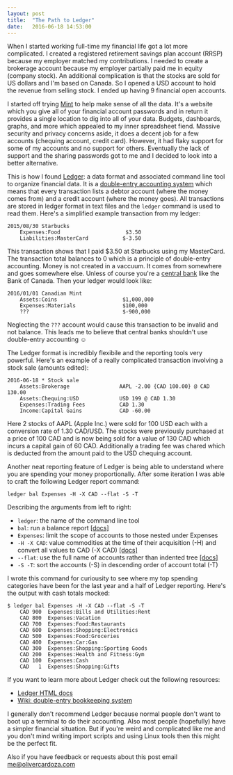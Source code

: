 ```yaml
---
layout: post
title:  "The Path to Ledger"
date:   2016-06-18 14:53:00
---
```

When I started working full-time my financial life got a lot more complicated. I created a registered retirement savings plan account (RRSP) because my employer matched my contributions. I needed to create a brokerage account because my employer partially paid me in equity (company stock). An additional complication is that the stocks are sold for US dollars and I'm based on Canada. So I opened a USD account to hold the revenue from selling stock. I ended up having 9 financial open accounts.

I started off trying [Mint](https://www.mint.com/) to help make sense of all the data. It's a website which you give all of your financial account passwords and in return it provides a single location to dig into all of your data. Budgets, dashboards, graphs, and more which appealed to my inner spreadsheet fiend. Massive security and privacy concerns aside, it does a decent job for a few accounts (chequing account, credit card). However, it had flaky support for some of my accounts and no support for others. Eventually the lack of support and the sharing passwords got to me and I decided to look into a better alternative.

This is how I found [Ledger](http://ledger-cli.org/): a data format and associated command line tool to organize financial data. It is a [double-entry accounting system](https://en.wikipedia.org/wiki/Double-entry_bookkeeping_system) which means that every transaction lists a debtor account (where the money comes from) and a credit account (where the money goes). All transactions are stored in ledger format in text files and the `ledger` command is used to read them. Here's a simplified example transaction from my ledger:

    2015/08/30 Starbucks
        Expenses:Food                     $3.50
        Liabilities:MasterCard           $-3.50

This transaction shows that I paid $3.50 at Starbucks using my MasterCard. The transaction total balances to 0 which is a principle of double-entry accounting. Money is not created in a vaccuum. It comes from somewhere and goes somewhere else. Unless of course you're a [central bank](https://en.wikipedia.org/wiki/Central_bank) like the Bank of Canada. Then your ledger would look like:

    2016/01/01 Canadian Mint
        Assets:Coins                     $1,000,000
        Expenses:Materials               $100,000
        ???                              $-900,000

Neglecting the `???` account would cause this transaction to be invalid and not balance. This leads me to believe that central banks shouldn't use double-entry accounting ☺

The Ledger format is incredibly flexibile and the reporting tools very powerful. Here's an example of a really complicated transaction involving a stock sale (amounts edited):

    2016-06-18 * Stock sale
        Assets:Brokerage                AAPL -2.00 {CAD 100.00} @ CAD 130.00
        Assets:Chequing:USD             USD 199 @ CAD 1.30
        Expenses:Trading Fees           CAD 1.30
        Income:Capital Gains            CAD -60.00

Here 2 stocks of AAPL (Apple Inc.) were sold for 100 USD each with a conversion rate of 1.30 CAD/USD. The stocks were previously purchased at a price of 100 CAD and is now being sold for a value of 130 CAD which incurs a capital gain of 60 CAD. Additionally a trading fee was chared which is deducted from the amount paid to the USD chequing account.

Another neat reporting feature of Ledger is being able to understand where you are spending your money proportionally. After some iteration I was able to craft the following Ledger report command:

    ledger bal Expenses -H -X CAD --flat -S -T

Describing the arguments from left to right:

* `ledger`: the name of the command line tool
* `bal`: run a balance report [[docs]](http://ledger-cli.org/3.0/doc/ledger3.html#Balance-Reports)
* `Expenses`: limit the scope of accounts to those nested under Expenses
* `-H -X CAD`: value commodities at the time of their acquisition (-H) and convert all values to CAD (-X CAD) [[docs]](http://ledger-cli.org/3.0/doc/ledger3.html#index-_002d_002dlot_002dprices-3)
* `--flat`: use the full name of accounts rather than indented tree [[docs]](http://ledger-cli.org/3.0/doc/ledger3.html#index-_002d_002dflat)
* `-S -T`: sort the accounts (-S) in descending order of account total (-T)

I wrote this command for curiousity to see where my top spending categories have been for the last year and a half of Ledger reporting. Here's the output with cash totals mocked:

    $ ledger bal Expenses -H -X CAD --flat -S -T 
        CAD 900  Expenses:Bills and Utilities:Rent
        CAD 800  Expenses:Vacation
        CAD 700  Expenses:Food:Restaurants
        CAD 600  Expenses:Shopping:Electronics
        CAD 500  Expenses:Food:Groceries
        CAD 400  Expenses:Car:Gas
        CAD 300  Expenses:Shopping:Sporting Goods
        CAD 200  Expenses:Health and Fitness:Gym
        CAD 100  Expenses:Cash
        CAD   1  Expenses:Shopping:Gifts

If you want to learn more about Ledger check out the following resources:

* [Ledger HTML docs](http://ledger-cli.org/3.0/doc/ledger3.html#Introduction-to-Ledger)
* [Wiki: double-entry bookkeeping system](https://en.wikipedia.org/wiki/Double-entry_bookkeeping_system)
 
I generally don't recommend Ledger because normal people don't want to boot up a terminal to do their accounting. Also most people (hopefully) have a simpler financial situation. But if you're weird and complicated like me and you don't mind writing import scripts and using Linux tools then this might be the perfect fit.

Also if you have feedback or requests about this post email me@olivercardoza.com
